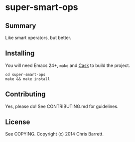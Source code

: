 # super-smart-ops

## Summary

Like smart operators, but better.

## Installing

You will need Emacs 24+, `make` and [Cask](https://github.com/cask/cask) to
build the project.

    cd super-smart-ops
    make && make install

## Contributing

Yes, please do! See CONTRIBUTING.md for guidelines.

## License

See COPYING. Copyright (c) 2014 Chris Barrett.
